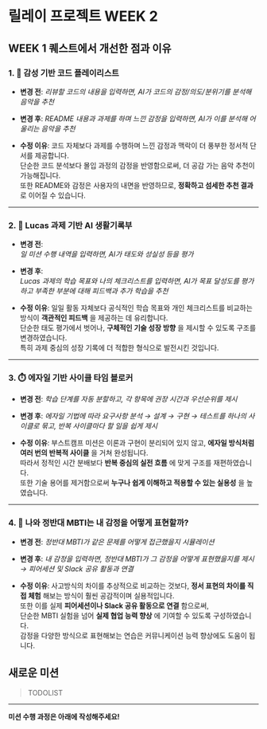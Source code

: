 # 릴레이 프로젝트 WEEK 2

## WEEK 1 퀘스트에서 개선한 점과 이유

### 1. 🧠 감성 기반 코드 플레이리스트

- **변경 전**:
    *리뷰할 코드의 내용을 입력하면, AI가 코드의 감정/의도/분위기를 분석해 음악을 추천*
    
- **변경 후**:
    *README 내용과 과제를 하며 느낀 감정을 입력하면, AI가 이를 분석해 어울리는 음악을 추천*
    
- **수정 이유**:
    코드 자체보다 과제를 수행하며 느낀 감정과 맥락이 더 풍부한 정서적 단서를 제공합니다.  
    단순한 코드 분석보다 몰입 과정의 감정을 반영함으로써, 더 공감 가는 음악 추천이 가능해집니다.  
    또한 README와 감정은 사용자의 내면을 반영하므로, **정확하고 섬세한 추천 결과** 로 이어질 수 있습니다.  
    

---

### 2. 📒 Lucas 과제 기반 AI 생활기록부

- **변경 전**:    
    *일 미션 수행 내역을 입력하면, AI가 태도와 성실성 등을 평가*
    
- **변경 후**:    
    *Lucas 과제의 학습 목표와 나의 체크리스트를 입력하면, AI가 목표 달성도를 평가하고 부족한 부분에 대해 피드백과 추가 학습을 추천*
    
- **수정 이유**:
    일일 활동 자체보다 공식적인 학습 목표와 개인 체크리스트를 비교하는 방식이 **객관적인 피드백** 을 제공하는 데 유리합니다.  
    단순한 태도 평가에서 벗어나, **구체적인 기술 성장 방향** 을 제시할 수 있도록 구조를 변경하였습니다.  
    특히 과제 중심의 성장 기록에 더 적합한 형식으로 발전시킨 것입니다.  
    

---

### 3. ⏱️ 에자일 기반 사이클 타임 블로커

- **변경 전**:
    *학습 단계를 자동 분할하고, 각 항목에 권장 시간과 우선순위를 제시*
    
- **변경 후**:
    *에자일 기법에 따라 요구사항 분석 → 설계 → 구현 → 테스트를 하나의 사이클로 묶고, 반복 사이클마다 할 일을 쉽게 제시*
    
- **수정 이유**: 
    부스트캠프 미션은 이론과 구현이 분리되어 있지 않고, **에자일 방식처럼 여러 번의 반복적 사이클** 을 거쳐 완성됩니다.     
    따라서 정적인 시간 분배보다 **반복 중심의 실전 흐름** 에 맞게 구조를 재편하였습니다.  
    또한 기술 용어를 제거함으로써 **누구나 쉽게 이해하고 적용할 수 있는 실용성** 을 높였습니다.  
    

---

### 4. 🔄 나와 정반대 MBTI는 내 감정을 어떻게 표현할까?

- **변경 전**:
    *정반대 MBTI가 같은 문제를 어떻게 접근했을지 시뮬레이션*
    
- **변경 후**:
    *내 감정을 입력하면, 정반대 MBTI가 그 감정을 어떻게 표현했을지를 제시 → 피어세션 및 Slack 공유 활동과 연결*
    
- **수정 이유**:
    사고방식의 차이를 추상적으로 비교하는 것보다, **정서 표현의 차이를 직접 체험** 해보는 방식이 훨씬 공감적이며 실용적입니다.  
    또한 이를 실제 **피어세션이나 Slack 공유 활동으로 연결** 함으로써,   
    단순한 MBTI 실험을 넘어 **실제 협업 능력 향상** 에 기여할 수 있도록 구성하였습니다.      
    감정을 다양한 방식으로 표현해보는 연습은 커뮤니케이션 능력 향상에도 도움이 됩니다.  

  

## 새로운 미션

> TODOLIST

<hr/>

**미션 수행 과정은 아래에 작성해주세요!**
